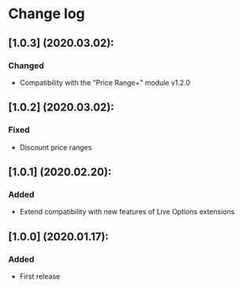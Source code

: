 # Change log

## [1.0.3] (2020.03.02):
### Changed
- Compatibility with the "Price Range+" module v1.2.0

## [1.0.2] (2020.03.02):
### Fixed
- Discount price ranges

## [1.0.1] (2020.02.20):
### Added
- Extend compatibility with new features of Live Options extensions

## [1.0.0] (2020.01.17):
### Added
- First release
